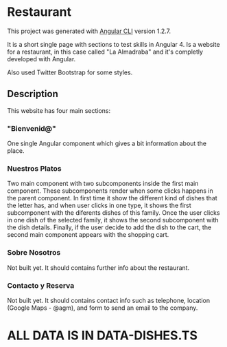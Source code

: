 # Restaurant

This project was generated with [Angular CLI](https://github.com/angular/angular-cli) version 1.2.7.

It is a short single page with sections to test skills in Angular 4. Is a website for a restaurant, in this case called "La Almadraba" and it's completly developed with Angular. 

Also used Twitter Bootstrap for some styles.

## Description

This website has four main sections:

### "Bienvenid@"

One single Angular component which gives a bit information about the place.

### Nuestros Platos

Two main component with two subcomponents inside the first main component. These subcomponents render when some clicks happens in the parent component. In first time it show the different kind of dishes that the letter has, and when user clicks in one type, it shows the first subcomponent with the diferents dishes of this family. Once the user clicks in one dish of the selected family, it shows the second subcomponent with the dish details. Finally, if the user decide to add the dish to the cart, the second main component appears with the shopping cart. 


### Sobre Nosotros 

Not built yet. It should contains further info about the restaurant.

### Contacto y Reserva

Not built yet. It should contains contact info such as telephone, location (Google Maps - @agm), and form to send an email to the company.

# ALL DATA IS IN DATA-DISHES.TS



